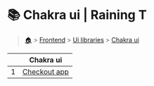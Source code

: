 # 📚 Chakra ui  | Raining T

> [🏠](/.) > [Frontend](/./frontend) > [Ui libraries](/./frontend/ui-libraries) > [Chakra ui](/./frontend/ui-libraries/chakra-ui)

<table><thead><tr><th></th><th>Chakra ui</th></tr></thead><tbody><tr><td>1</td><td><a href=".//frontend/ui-libraries/chakra-ui/01-checkout-app">Checkout app</a></td></tr></tbody></table>

